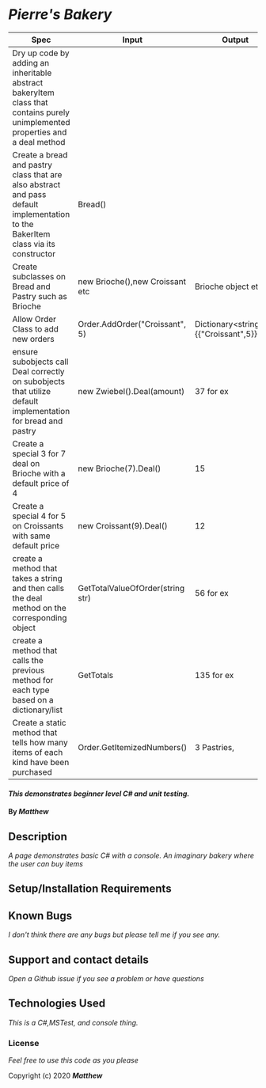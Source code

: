 
# _Pierre's Bakery_
| Spec | Input | Output |
|-|-|-|
| Dry up code by adding an inheritable abstract bakeryItem class that contains purely unimplemented properties and a deal method |  |  |
| Create a bread and pastry class that are also abstract and pass default implementation to the BakerItem class via its constructor | Bread() |  |
| Create subclasses on Bread and Pastry such as Brioche | new Brioche(),new Croissant etc | Brioche object etc |
| Allow Order Class to add new orders  | Order.AddOrder("Croissant", 5) | Dictionary<string,int>{{"Croissant",5}} |
| ensure subobjects call Deal correctly on subobjects that utilize default implementation for bread and pastry | new Zwiebel().Deal(amount) | 37 for ex |
| Create a special 3 for 7 deal on Brioche with a default price of 4 | new Brioche(7).Deal() | 15 |
| Create a special 4 for 5 on Croissants with same default price | new Croissant(9).Deal() | 12 |
| create a method that takes a string and then calls the deal method on the corresponding object | GetTotalValueOfOrder(string str) | 56 for ex |
| create a  method that calls the previous method for each type based on a dictionary/list | GetTotals | 135 for ex |
| Create a static method that tells how many items of each kind have been purchased | Order.GetItemizedNumbers() | 3 Pastries,  |
#### _This demonstrates beginner level C# and unit testing._

#### By _**Matthew**_


## Description

_A page demonstrates basic C# with a console._
_An imaginary bakery where the user can buy items_

                                  
## Setup/Installation Requirements

## Known Bugs

_I don't think there are any bugs but please tell me if you see any._

## Support and contact details

_Open a Github issue if you see a problem or have questions_

## Technologies Used

_This is a C#,MSTest, and console thing._

### License

*Feel free to use this code as you please*

Copyright (c) 2020 **_Matthew_**
